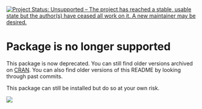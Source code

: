 [![Project Status: Unsupported – The project has reached a stable, usable state but the author(s) have ceased all work on it. A new maintainer may be desired.](http://www.repostatus.org/badges/latest/unsupported.svg)](http://www.repostatus.org/#unsupported)

# Package is no longer supported

This package is now deprecated. You can still find older versions archived on [CRAN](http://cran.r-project.org/web/packages/rImpactStory/index.html). You can also find older versions of this README by looking through past commits. 

This package can still be installed but do so at your own risk. 


[![](http://ropensci.org/public_images/github_footer.png)](http://ropensci.org)
